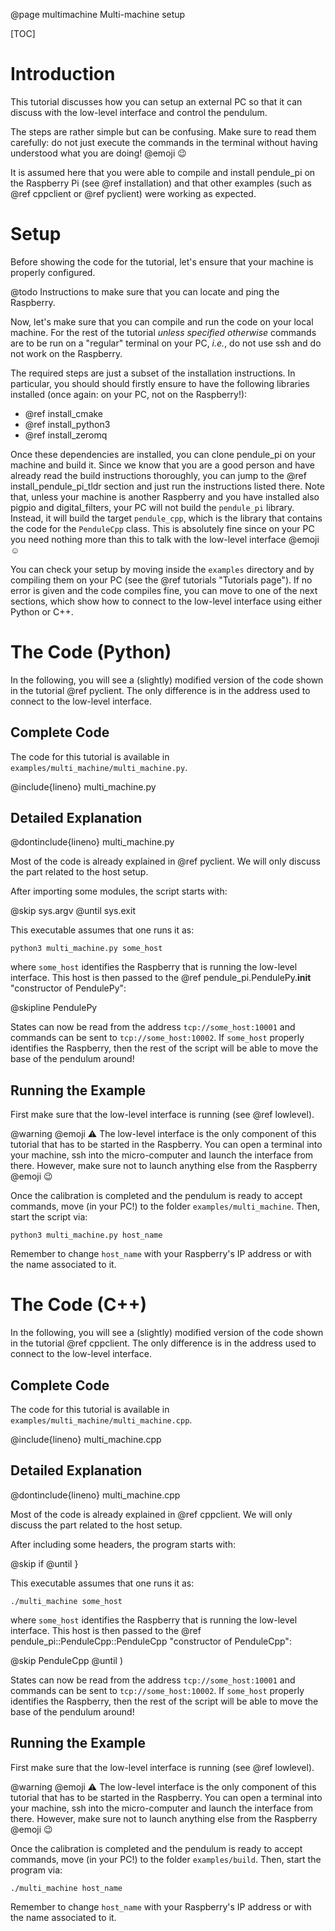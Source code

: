 @page multimachine Multi-machine setup

[TOC]

# Introduction

This tutorial discusses how you can setup an external PC so that it can discuss with the low-level interface and control the pendulum.

The steps are rather simple but can be confusing. Make sure to read them carefully: do not just execute the commands in the terminal without having understood what you are doing! @emoji :wink:

It is assumed here that you were able to compile and install pendule_pi on the Raspberry Pi (see @ref installation) and that other examples (such as @ref cppclient or @ref pyclient) were working as expected.

# Setup

Before showing the code for the tutorial, let's ensure that your machine is properly configured.

@todo Instructions to make sure that you can locate and ping the Raspberry.

Now, let's make sure that you can compile and run the code on your local machine. For the rest of the tutorial *unless specified otherwise* commands are to be run on a "regular" terminal on your PC, *i.e.*, do not use ssh and do not work on the Raspberry.

The required steps are just a subset of the installation instructions. In particular, you should should firstly ensure to have the following libraries installed (once again: on your PC, not on the Raspberry!):

- @ref install_cmake
- @ref install_python3
- @ref install_zeromq

Once these dependencies are installed, you can clone pendule_pi on your machine and build it. Since we know that you are a good person and have already read the build instructions thoroughly, you can jump to the @ref install_pendule_pi_tldr section and just run the instructions listed there. Note that, unless your machine is another Raspberry and you have installed also pigpio and digital_filters, your PC will not build the `pendule_pi` library. Instead, it will build the target `pendule_cpp`, which is the library that contains the code for the `PenduleCpp` class. This is absolutely fine since on your PC you need nothing more than this to talk with the low-level interface @emoji :relaxed:

You can check your setup by moving inside the `examples` directory and by compiling them on your PC (see the @ref tutorials "Tutorials page"). If no error is given and the code compiles fine, you can move to one of the next sections, which show how to connect to the low-level interface using either Python or C++.


# The Code (Python)

In the following, you will see a (slightly) modified version of the code shown in the tutorial @ref pyclient. The only difference is in the address used to connect to the low-level interface.


## Complete Code

The code for this tutorial is available in `examples/multi_machine/multi_machine.py`.

@include{lineno} multi_machine.py


## Detailed Explanation

@dontinclude{lineno} multi_machine.py

Most of the code is already explained in @ref pyclient. We will only discuss the part related to the host setup.

After importing some modules, the script starts with:

@skip sys.argv
@until sys.exit

This executable assumes that one runs it as:
```
python3 multi_machine.py some_host
```
where `some_host` identifies the Raspberry that is running the low-level interface. This host is then passed to the @ref pendule_pi.PendulePy.__init__ "constructor of PendulePy":

@skipline PendulePy

States can now be read from the address `tcp://some_host:10001` and commands can be sent to `tcp://some_host:10002`. If `some_host` properly identifies the Raspberry, then the rest of the script will be able to move the base of the pendulum around!


## Running the Example

First make sure that the low-level interface is running (see @ref lowlevel).

@warning @emoji :warning: The low-level interface is the only component of this tutorial that has to be started in the Raspberry. You can open a terminal into your machine, ssh into the micro-computer and launch the interface from there. However, make sure not to launch anything else from the Raspberry @emoji :wink:

Once the calibration is completed and the pendulum is ready to accept commands, move (in your PC!) to the folder `examples/multi_machine`. Then, start the script via:
```
python3 multi_machine.py host_name
```
Remember to change `host_name` with your Raspberry's IP address or with the name associated to it.


# The Code (C++)

In the following, you will see a (slightly) modified version of the code shown in the tutorial @ref cppclient. The only difference is in the address used to connect to the low-level interface.


## Complete Code

The code for this tutorial is available in `examples/multi_machine/multi_machine.cpp`.

@include{lineno} multi_machine.cpp


## Detailed Explanation

@dontinclude{lineno} multi_machine.cpp

Most of the code is already explained in @ref cppclient. We will only discuss the part related to the host setup.

After including some headers, the program starts with:

@skip if
@until }

This executable assumes that one runs it as:
```
./multi_machine some_host
```
where `some_host` identifies the Raspberry that is running the low-level interface. This host is then passed to the @ref pendule_pi::PenduleCpp::PenduleCpp "constructor of PenduleCpp":

@skip PenduleCpp
@until )

States can now be read from the address `tcp://some_host:10001` and commands can be sent to `tcp://some_host:10002`. If `some_host` properly identifies the Raspberry, then the rest of the script will be able to move the base of the pendulum around!


## Running the Example

First make sure that the low-level interface is running (see @ref lowlevel).

@warning @emoji :warning: The low-level interface is the only component of this tutorial that has to be started in the Raspberry. You can open a terminal into your machine, ssh into the micro-computer and launch the interface from there. However, make sure not to launch anything else from the Raspberry @emoji :wink:

Once the calibration is completed and the pendulum is ready to accept commands, move (in your PC!) to the folder `examples/build`. Then, start the program via:
```
./multi_machine host_name
```
Remember to change `host_name` with your Raspberry's IP address or with the name associated to it.
